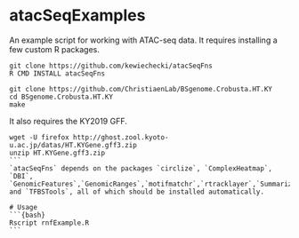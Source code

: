 # atacSeqExamples
An example script for working with ATAC-seq data. It requires installing a few custom R packages.
```{bash}
git clone https://github.com/kewiechecki/atacSeqFns
R CMD INSTALL atacSeqFns

git clone https://github.com/ChristiaenLab/BSgenome.Crobusta.HT.KY
cd BSgenome.Crobusta.HT.KY
make
```
It also requires the KY2019 GFF.
````{bash}
wget -U firefox http://ghost.zool.kyoto-u.ac.jp/datas/HT.KYGene.gff3.zip
unzip HT.KYGene.gff3.zip
```
`atacSeqFns` depends on the packages `circlize`, `ComplexHeatmap`, `DBI`, `GenomicFeatures`,`GenomicRanges`,`motifmatchr`,`rtracklayer`,`SummarizedExperiment`, and `TFBSTools`, all of which should be installed automatically.

# Usage
```{bash}
Rscript rnfExample.R
```

